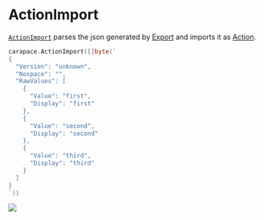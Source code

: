 # ActionImport

[`ActionImport`] parses the json generated by [Export] and imports it as [Action].

```go
carapace.ActionImport([]byte(`
{
  "Version": "unknown",
  "Nospace": "",
  "RawValues": [
    {
      "Value": "first",
      "Display": "first"
    },
    {
      "Value": "second",
      "Display": "second"
    },
    {
      "Value": "third",
      "Display": "third"
    }
  ]
}
`))
````

![](./actionImport.cast)

[Action]:../action.md
[`ActionImport`]:https://pkg.go.dev/github.com/rsteube/carapace#ActionImport
[Export]:../export.md

